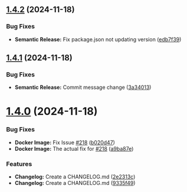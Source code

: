 ## [1.4.2](https://github.com/tyree-z/tyree-z/compare/v1.4.1...v1.4.2) (2024-11-18)


### Bug Fixes

* **Semantic Release:** Fix package.json not updating version ([edb7f39](https://github.com/tyree-z/tyree-z/commit/edb7f39309cbc21ae014415e93bcb948cedcbaa1))

## [1.4.1](https://github.com/tyree-z/tyree-z/compare/v1.4.0...v1.4.1) (2024-11-18)


### Bug Fixes

* **Semantic Release:** Commit message change ([3a34013](https://github.com/tyree-z/tyree-z/commit/3a340132cb3cb8d75719449a1e081e92bae6a1bf))

# [1.4.0](https://github.com/tyree-z/tyree-z/compare/v1.3.5...v1.4.0) (2024-11-18)


### Bug Fixes

* **Docker Image:** Fix Issue [#218](https://github.com/tyree-z/tyree-z/issues/218) ([b020d47](https://github.com/tyree-z/tyree-z/commit/b020d478601175f83df334c71b5fd6c43a648445))
* **Docker Image:** The actual fix for [#218](https://github.com/tyree-z/tyree-z/issues/218) ([a9ba87e](https://github.com/tyree-z/tyree-z/commit/a9ba87e9d99228c8bbb46e3b29dde6ee6e9d0b87))


### Features

* **Changelog:** Create a CHANGELOG.md ([2e2313c](https://github.com/tyree-z/tyree-z/commit/2e2313c014850bc5ab536a2139529b2dd760833d))
* **Changelog:** Create a CHANGELOG.md ([9335f49](https://github.com/tyree-z/tyree-z/commit/9335f49ff093dd943d53e854ac1cb53aec6819f5))
